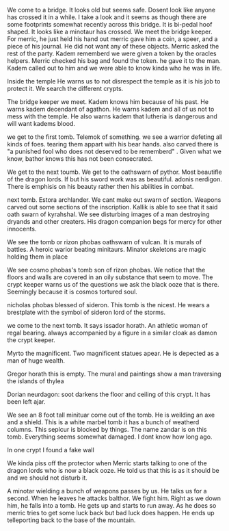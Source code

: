 We come to a bridge. It looks old but seems safe. Dosent look like anyone has crossed it in a while. I take a look and it seems as though there are some footprints somewhat recently across this bridge. It is bi-pedal hoof shaped. It looks like a minotaur has crossed. We meet the bridge keeper. For merric, he just held his hand out merric gave him a coin, a speer, and a piece of his journal. He did not want any of these objects. Merric asked the rest of the party. Kadem rememberd we were given a token by the oracles helpers. Merric checked his bag and found the token. he gave it to the man. Kadem called out to him and we were able to know kinda who he was in life.

Inside the temple He warns us to not disrespect the temple as it is his job to protect it. We search the different crypts.

The bridge keeper we meet. Kadem knows him because of his past. He warns kadem decendant of agathon. He warns kadem and all of us not to mess with the temple. He also warns kadem that lutheria is dangerous and will want kadems blood.

we get to the first tomb. Telemok of something. we see a warrior defeting all kinds of foes. tearing them appart with his bear hands. also carved there is "a punished fool who does not deserved to be rememberd" . Given what we know, bathor knows this has not been consecrated.

We get to the next toumb. We get to the oathswarn of pythor. Most beautifle of the dragon lords. If but his sword work was as beautiful. adonis nerdigon. There is emphisis on his beauty rather then his abilities in combat.

next tomb. Estora archlander. We cant make out swarn of section. Weapons carved out some sections of  the inscription. Kallik is able to see that it said oath swarn of kyrahshal. We see disturbing images of a man destroying dryands and other creaters. His dragon companion begs for mercy for other innocents.

We see the tomb or rizon phobas oathswarn of vulcan. It is murals of battles. A heroic warior beating minitaurs. Minator skeletons are magic holding them in place

We see cosmo phobas's tomb son of rizon phobas. We notice that the floors and walls are covered in an oily substance that seem to move. The crypt keeper warns us of the questions we ask the black ooze that is there. Seemingly because it is cosmos tortured soul.

nicholas phobas blessed of sideron. This tomb is the nicest. He wears a brestplate with the symbol of sideron lord of the storms.

we come to the next tomb. It says issador horath. An athletic woman of regal bearing. always accompanied by a figure in a similar cloak as damon the crypt keeper.

Myrto the magnificent. Two magnificent statues apear. He is depected as a man of huge wealth.

Gregor horath this is empty. The mural and paintings show a man traversing the islands of thylea

Dorian neurdagon: soot darkens the floor and ceiling of this crypt. It has been left ajar.

We see an 8 foot tall minituar come out of the tomb. He is weilding an axe and a shield. This is a white marbel tomb it has a bunch of weatherd columns. This seplcur is blocked by things. The name zandar is on this tomb. Everything seems somewhat damaged. I dont know how long ago.

In one crypt I found a fake wall

We kinda piss off the protector when Merric starts talking to one of the dragon lords who is now a black ooze. He told us that this is as it should be and we should not disturb it.

A minotar wielding a bunch of weapons passes by us. He talks us for a second. When he leaves he attacks balthor. We fight him. Right as we down him, he falls into a tomb. He gets up and starts to run away. As he does so merric tries to get some luck back but bad luck does happen. He ends up telleporting back to the base of the mountain.